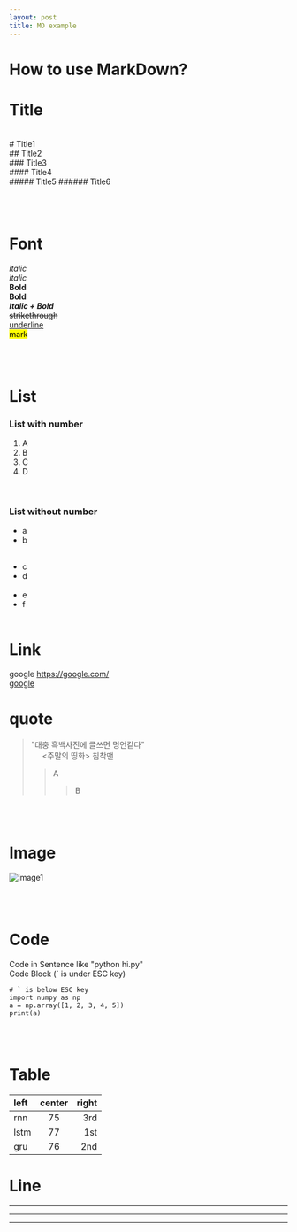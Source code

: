 ```yaml
---
layout: post
title: MD example
---
```


# How to use MarkDown? <br>

# Title <br>
<br>
# Title1 <br>
## Title2 <br>
### Title3 <br>
#### Title4 <br>
##### Title5
###### Title6

<br> <br>

# Font <br>
*italic* <br>
_italic_ <br>
**Bold** <br>
__Bold__ <br>
**_Italic + Bold_** <br>
~~strikethrough~~ <br>
<u>underline</u> <br>
<mark>mark</mark> <br>

<br> <br>

# List <br>
### List with number <br>
1. A
2. B
3. C
5. D
<br>

### List without number <br>
* a
* b
<br> <br>
- c
- d
<br> <br>
- e
- f
<br> <br>

# Link <br>
google https://google.com/ <br>
[google](https://google.com/)

# quote <br>
> "대충 흑백사진에 글쓰면 명언같다" <br>
> &nbsp;&nbsp;&nbsp;&nbsp; $<$주말의 띵화$>$ 침착맨 <br>
>> A <br>
>>> B <br>

<br> <br>

# Image <br>
![image1](imagelink) <br>

<br> <br>

# Code <br>
Code in Sentence like "python hi.py" <br>
Code Block (` is under ESC key)<br>
```
# ` is below ESC key
import numpy as np
a = np.array([1, 2, 3, 4, 5])
print(a)
```
<br> <br>

# Table <br>
|left|center|right|
|:---|:---:|---:|
| rnn | 75 | 3rd |
| lstm | 77 | 1st |
| gru | 76 | 2nd |

# Line <br>
---
***
---
```
